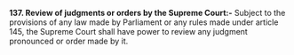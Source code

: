 **137. Review of judgments or orders by the Supreme Court:-** 
Subject to the provisions of any law made by Parliament or any rules made under article 145, the Supreme Court shall have power to review any judgment pronounced or order made by it.
